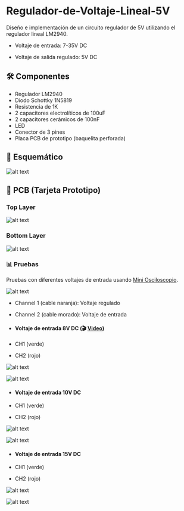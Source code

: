 # Regulador-de-Voltaje-Lineal-5V
Diseño e implementación de un circuito regulador de 5V utilizando el regulador lineal LM2940.

- Voltaje de entrada: 7-35V DC

- Voltaje de salida regulado: 5V DC

## 🛠️ Componentes

- Regulador LM2940
- Diodo Schottky 1N5819
- Resistencia de 1K
- 2 capacitores electrolíticos de 100uF
- 2 capacitores cerámicos de 100nF
- LED
- Conector de 3 pines
- Placa PCB de prototipo (baquelita perforada)

## 📐 Esquemático

![alt text](./Imagenes/Esquematico.PNG)

## 📸 PCB (Tarjeta Prototipo)

### Top Layer

![alt text](./Imagenes/Top.jpeg)

### Bottom Layer

![alt text](./Imagenes/Bottom.jpeg)

### 📊 Pruebas

Pruebas con diferentes voltajes de entrada usando [Mini Osciloscopio](https://github.com/Giancarlo0811/Mini-Osciloscopio).

![alt text](./Imagenes/Montaje-test.jpeg)

- Channel 1 (cable naranja): Voltaje regulado 
- Channel 2 (cable morado): Voltaje de entrada

- #### Voltaje de entrada 8V DC (🎬 [Video](https://youtu.be/low_0nrt3PA))

- CH1 (verde)
- CH2 (rojo)

![alt text](./Imagenes/Test-8V.PNG)

![alt text](./Imagenes/Multimeter-8V.PNG)

- #### Voltaje de entrada 10V DC

- CH1 (verde)
- CH2 (rojo)

![alt text](./Imagenes/Test-10V.PNG)

![alt text](./Imagenes/Multimeter-10V.PNG)

- #### Voltaje de entrada 15V DC

- CH1 (verde)
- CH2 (rojo)

![alt text](./Imagenes/Test-15V.PNG)

![alt text](./Imagenes/Multimeter-15V.PNG)